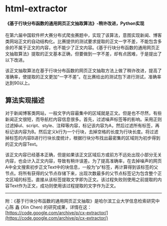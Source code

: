 # html-extractor

#### 《基于行块分布函数的通用网页正文抽取算法》-稍许改进，Python实现

在第六届中国软件杯大赛分布式爬虫赛题中，实现了该算法，意图实现新闻、博客类网站正文的自动结构化。比赛提供的测试要求提取的正文一字不差，不能包含多余的不属于正文的内容，也不能少了正文内容。《基于行块分布函数的通用网页正文抽取算法》提取的正文基本正确，但要做到一字不差，却有点困难，于是提出了以下改进。

该正文抽取算法在基于行块分布函数的网页正文抽取方法上做了稍许改进，提高了准确率，使提取的正文更加“一字不差”。在比赛给出的测试包下进行测试，准确率达到90以上。

## 算法实现描述

对于新闻博客类网站，一般文字内容最集中的区域就是正文。但是也不尽然，有些新闻正文很短，而导航栏内容信息很多。首先，过滤噪声标签等的影响。采用正则过滤掉ul、script、style、注释等内容，标记该内容为A，然后过滤所有标签，再标记该内容为B。然后定义k行为一个行块，去掉空格的长度为行块长度。将过滤掉标签的内容B进行行块长度统计，根据行块分布找出最密集的区域则为初步得到的正文内容Text。

该正文内容已经基本正确，但是如果该正文区域后方或前方不远处出现小部分无关内容，也会计入正文内容，导致有稍许误差。为了提高准确率，在去掉噪声的网页A中全文搜索初步正文Text中的块信息，一般为“p“标签，再计算得到该标签的父节点。将所有获得的父节点存储下来，出现次数最多的父节点标签记为包含整个正文区域的标签。直接从该标签提取文字即为正文。该过程失败则使用之前提取的内容Text作为正文，成功则使用该过程提取的文字作为正文。

---

附：《基于行块分布函数的通用网页正文抽取》是哈尔滨工业大学信息检索研究中心陈 鑫 (Xin Chen) 的研究成果，详情在这：[https://code.google.com/archive/p/cx-extractor/](https://code.google.com/archive/p/cx-extractor/)
